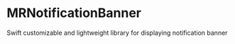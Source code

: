 # MRNotificationBanner

Swift customizable and lightweight library for displaying notification banner
